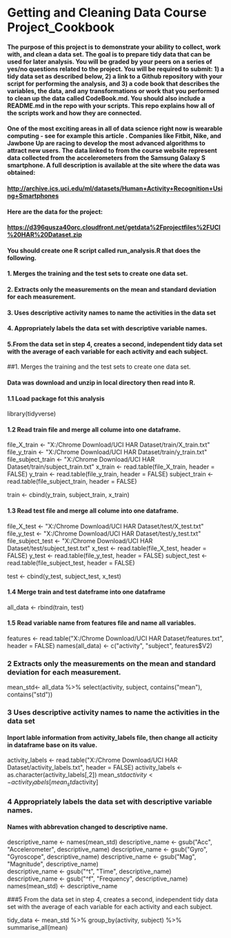 # Getting and Cleaning Data Course Project_Cookbook

#### The purpose of this project is to demonstrate your ability to collect, work with, and clean a data set. The goal is to prepare tidy data that can be used for later analysis. You will be graded by your peers on a series of yes/no questions related to the project. You will be required to submit: 1) a tidy data set as described below, 2) a link to a Github repository with your script for performing the analysis, and 3) a code book that describes the variables, the data, and any transformations or work that you performed to clean up the data called CodeBook.md. You should also include a README.md in the repo with your scripts. This repo explains how all of the scripts work and how they are connected.

#### One of the most exciting areas in all of data science right now is wearable computing - see for example this article . Companies like Fitbit, Nike, and Jawbone Up are racing to develop the most advanced algorithms to attract new users. The data linked to from the course website represent data collected from the accelerometers from the Samsung Galaxy S smartphone. A full description is available at the site where the data was obtained:
  
#### http://archive.ics.uci.edu/ml/datasets/Human+Activity+Recognition+Using+Smartphones

#### Here are the data for the project:
  
#### https://d396qusza40orc.cloudfront.net/getdata%2Fprojectfiles%2FUCI%20HAR%20Dataset.zip

#### You should create one R script called run_analysis.R that does the following.

#### 1. Merges the training and the test sets to create one data set.
#### 2. Extracts only the measurements on the mean and standard deviation for each measurement.
#### 3. Uses descriptive activity names to name the activities in the data set
#### 4. Appropriately labels the data set with descriptive variable names.
#### 5.From the data set in step 4, creates a second, independent tidy data set with the average of each variable for each activity and each subject.

##1. Merges the training and the test sets to create one data set. 
#### Data was download and unzip in local directory then read into R.

#### 1.1 Load package fot this analysis
library(tidyverse)

#### 1.2 Read train file and merge all colume into one dataframe.
file_X_train <- "X:/Chrome Download/UCI HAR Dataset/train/X_train.txt"
file_y_train <- "X:/Chrome Download/UCI HAR Dataset/train/y_train.txt"
file_subject_train <- "X:/Chrome Download/UCI HAR Dataset/train/subject_train.txt"
x_train <- read.table(file_X_train, header = FALSE)
y_train <- read.table(file_y_train, header = FALSE)
subject_train <- read.table(file_subject_train, header = FALSE)

train <- cbind(y_train, subject_train, x_train)

#### 1.3 Read test file and merge all colume into one dataframe.
file_X_test <- "X:/Chrome Download/UCI HAR Dataset/test/X_test.txt"
file_y_test <- "X:/Chrome Download/UCI HAR Dataset/test/y_test.txt"
file_subject_test <- "X:/Chrome Download/UCI HAR Dataset/test/subject_test.txt"
x_test <- read.table(file_X_test, header = FALSE)
y_test <- read.table(file_y_test, header = FALSE)
subject_test <- read.table(file_subject_test, header = FALSE)

test <- cbind(y_test, subject_test, x_test)

#### 1.4 Merge train and test dateframe into one dataframe
all_data <- rbind(train, test)


#### 1.5 Read variable name from features file and name all variables.
features <- read.table("X:/Chrome Download/UCI HAR Dataset/features.txt", header = FALSE)
names(all_data) <- c("activity", "subject", features$V2)


### 2 Extracts only the measurements on the mean and standard deviation for each measurement.

mean_std<- all_data %>%
  select(activity, subject, contains("mean"), contains("std"))

### 3 Uses descriptive activity names to name the activities in the data set
#### Inport lable information from activity_labels file, then change all acticity in dataframe base on its value.

activity_labels <- read.table("X:/Chrome Download/UCI HAR Dataset/activity_labels.txt", header = FALSE)
activity_labels <- as.character(activity_labels[,2])
mean_std$activity <- activity_labels[mean_std$activity]


### 4 Appropriately labels the data set with descriptive variable names.
#### Names with abbrevation changed to descriptive name. 

descriptive_name <- names(mean_std)
descriptive_name <- gsub("Acc", "Accelerometer", descriptive_name)
descriptive_name <- gsub("Gyro", "Gyroscope", descriptive_name)
descriptive_name <- gsub("Mag", "Magnitude", descriptive_name)  
descriptive_name <- gsub("^t", "Time", descriptive_name)         
descriptive_name <- gsub("^f", "Frequency", descriptive_name)    
names(mean_std) <- descriptive_name

###5 From the data set in step 4, creates a second, independent tidy data set with the average of each variable for each activity and each subject.

tidy_data <- mean_std %>%
  group_by(activity, subject) %>%
  summarise_all(mean)

